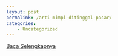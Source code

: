 ```yaml
---
layout: post
permalink: /arti-mimpi-ditinggal-pacar/
categories:
    - Uncategorized
---
```


[Baca Selengkapnya](/10)